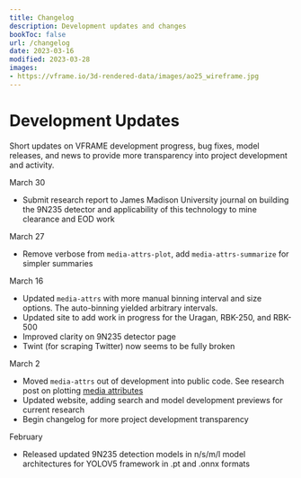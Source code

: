 ```yaml
---
title: Changelog
description: Development updates and changes
bookToc: false
url: /changelog
date: 2023-03-16
modified: 2023-03-28
images:
- https://vframe.io/3d-rendered-data/images/ao25_wireframe.jpg
---
```



# Development Updates

Short updates on VFRAME development progress, bug fixes, model releases, and news to provide more transparency into project development and activity.

March 30
- Submit research report to James Madison University journal on building the 9N235 detector and applicability of this technology to mine clearance and EOD work

March 27
- Remove verbose from `media-attrs-plot`, add `media-attrs-summarize` for simpler summaries

March 16
- Updated `media-attrs` with more manual binning interval and size options. The auto-binning yielded arbitrary intervals.
- Updated site to add work in progress for the Uragan, RBK-250, and RBK-500
- Improved clarity on 9N235 detector page
- Twint (for scraping Twitter) now seems to be fully broken

March 2
- Moved `media-attrs` out of development into public code. See research post on plotting [media attributes](/media-attributes)
- Updated website, adding search and model development previews for current research
- Begin changelog for more project development transparency

February
- Released updated 9N235 detection models in n/s/m/l model architectures for YOLOV5 framework in .pt and .onnx formats
